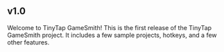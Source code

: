 ## v1.0

Welcome to TinyTap GameSmith!
This is the first release of the TinyTap GameSmith project.
It includes a few sample projects, hotkeys, and a few other features.

